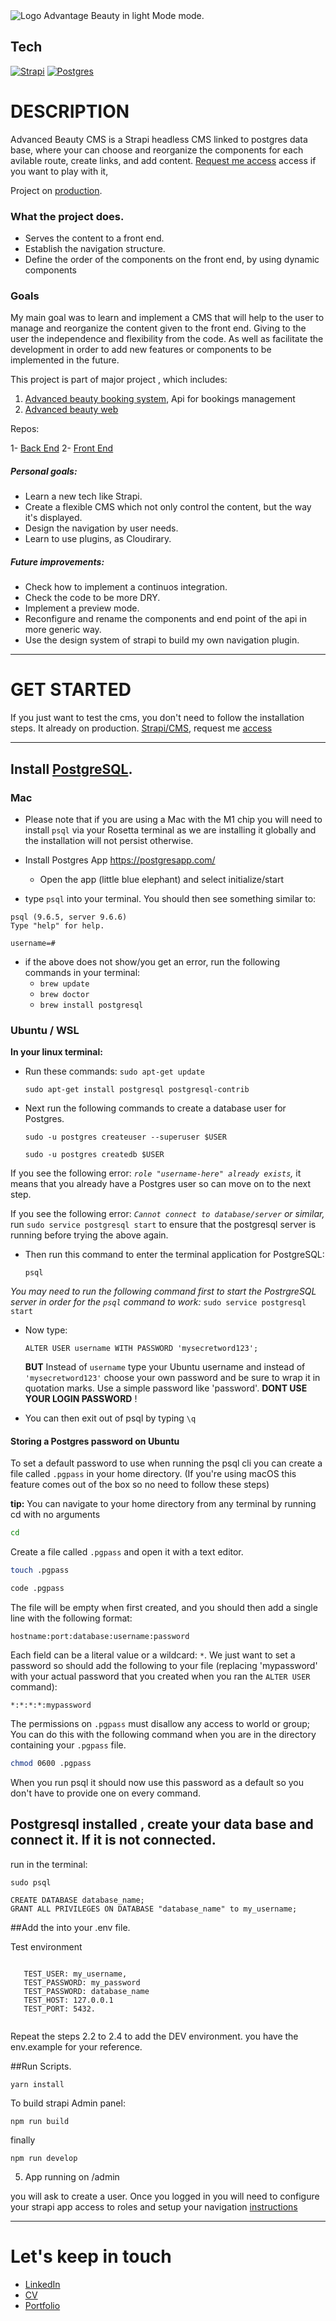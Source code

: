 <picture>
  <source media="(prefers-color-scheme: dark)" srcset="https://drive.google.com/uc?export=view&id=1PFCTnT2rsAEy6Yycq4kZvuvobpTJ72nr">
  <source media="(prefers-color-scheme: light)" srcset="https://drive.google.com/uc?export=view&id=1PFCTnT2rsAEy6Yycq4kZvuvobpTJ72nr">
  <img alt="Logo Advantage Beauty in light Mode mode." srcset="https://drive.google.com/uc?export=view&id=1PFCTnT2rsAEy6Yycq4kZvuvobpTJ72nr">
</picture>

## Tech

[![Strapi](https://img.shields.io/badge/Express-4.1.8-black)](https://expressjs.com)
[![Postgres](https://img.shields.io/badge/PG-8.7.3-blue)](https://www.postgresql.org)

# DESCRIPTION

Advanced Beauty CMS is a Strapi headless CMS linked to postgres data base, where your can choose and reorganize the components for each avilable route, create links, and add content. [Request me access](mailto:fjrocavazquez@gmail.com) access if you want to play with it,

Project on [production](https://https://advancedbeautycms-production.up.railway.app/admin).

### What the project does.

- Serves the content to a front end.
- Establish the navigation structure.
- Define the order of the components on the front end, by using dynamic components

### Goals

My main goal was to learn and implement a CMS that will help to the user to manage and reorganize the content given to the front end. Giving to the user the independence and flexibility from the code. As well as facilitate the development in order to add new features or components to be implemented in the future.

This project is part of major project , which includes:

1. [Advanced beauty booking system](https://advancedbeauty-be-production.up.railway.app/), Api for bookings management
2. [Advanced beauty web](https://advanced-beauty-fe.vercel.app/)

Repos:

1- [Back End](https://github.com/Rocamain/AdvancedBeauty-BE)
2- [Front End](https://github.com/Rocamain/AdvancedBeauty_FE)

##### Personal goals:

- Learn a new tech like Strapi.
- Create a flexible CMS which not only control the content, but the way it's displayed.
- Design the navigation by user needs.
- Learn to use plugins, as Cloudirary.

##### Future improvements:

- Check how to implement a continuos integration.
- Check the code to be more DRY.
- Implement a preview mode.
- Reconfigure and rename the components and end point of the api in more generic way.
- Use the design system of strapi to build my own navigation plugin.

---

# GET STARTED

If you just want to test the cms, you don't need to follow the installation steps. It already on production. [Strapi/CMS](https://advancedbeautycms-production.up.railway.app/admin), request me [access](mailto:fjrocavazquez@gmail.com)

---

## Install [PostgreSQL](https://www.postgresql.org/download/).

### Mac

- Please note that if you are using a Mac with the M1 chip you will need to install `psql` via your Rosetta terminal as we are installing it globally and the installation will not persist otherwise.

- Install Postgres App https://postgresapp.com/
  - Open the app (little blue elephant) and select initialize/start
- type `psql` into your terminal. You should then see something similar to:

```psql
psql (9.6.5, server 9.6.6)
Type "help" for help.

username=#
```

- if the above does not show/you get an error, run the following commands in your terminal:
  - `brew update`
  - `brew doctor`
  - `brew install postgresql`

### Ubuntu / WSL

**In your linux terminal:**

- Run these commands:
  `sudo apt-get update`

  `sudo apt-get install postgresql postgresql-contrib`

- Next run the following commands to create a database user for Postgres.

  `sudo -u postgres createuser --superuser $USER`

  `sudo -u postgres createdb $USER`

If you see the following error: _`role "username-here" already exists`,_ it means that you already have a Postgres user so can move on to the next step.

If you see the following error: _`Cannot connect to database/server` or similar,_ run `sudo service postgresql start` to ensure that the postgresql server is running before trying the above again.

- Then run this command to enter the terminal application for PostgreSQL:

  `psql`

_You may need to run the following command first to start the PostrgreSQL server in order for the `psql` command to work:_ `sudo service postgresql start`

- Now type:

  `ALTER USER username WITH PASSWORD 'mysecretword123';`

  **BUT** Instead of `username` type your Ubuntu username and instead of `'mysecretword123'` choose your own password and be sure to wrap it in quotation marks. Use a simple password like 'password'. **DONT USE YOUR LOGIN PASSWORD** !

- You can then exit out of psql by typing `\q`

#### Storing a Postgres password on Ubuntu

To set a default password to use when running the psql cli you can create a file called `.pgpass` in your home directory. (If you're using macOS this feature comes out of the box so no need to follow these steps)

**tip:** You can navigate to your home directory from any terminal by running cd with no arguments

```bash
cd
```

Create a file called `.pgpass` and open it with a text editor.

```bash
touch .pgpass
```

```bash
code .pgpass
```

The file will be empty when first created, and you should then add a single line with the following format:

```
hostname:port:database:username:password
```

Each field can be a literal value or a wildcard: `*`. We just want to set a password so should add the following to your file (replacing 'mypassword' with your actual password that you created when you ran the `ALTER USER` command):

```
*:*:*:*:mypassword
```

The permissions on `.pgpass` must disallow any access to world or group; You can do this with the following command when you are in the directory containing your `.pgpass` file.

```bash
chmod 0600 .pgpass
```

When you run psql it should now use this password as a default so you don't have to provide one on every command.

## Postgresql installed , create your data base and connect it. If it is not connected.

run in the terminal:

```
sudo psql

CREATE DATABASE database_name;
GRANT ALL PRIVILEGES ON DATABASE "database_name" to my_username;
```

##Add the into your .env file.

Test environment

   <code>
   TEST_USER: my_username,
   TEST_PASSWORD: my_password 
   TEST_PASSWORD: database_name
   TEST_HOST: 127.0.0.1
   TEST_PORT: 5432.
   </code>

Repeat the steps 2.2 to 2.4 to add the DEV environment. you have the env.example for your reference.

##Run Scripts.

```
yarn install

```

To build strapi Admin panel:

```
npm run build
```

finally

```
npm run develop
```

5. App running on /admin

you will ask to create a user. Once you logged in you will need to configure your strapi app access to roles and setup your navigation [instructions](https://github.com/VirtusLab-Open-Source/strapi-plugin-navigation)

---

# Let's keep in touch

- [LinkedIn](https://www.linkedin.com/in/francisco-javier-roca-vazquez/)
- [CV](https://drive.google.com/file/d/1go0sBfp5Y8yimuth0Ya4xrYH68os-Ew7/view?usp=share_link)
- [Portfolio](https://portfolio-javi-roca-git-main-rocamain.vercel.app/)
